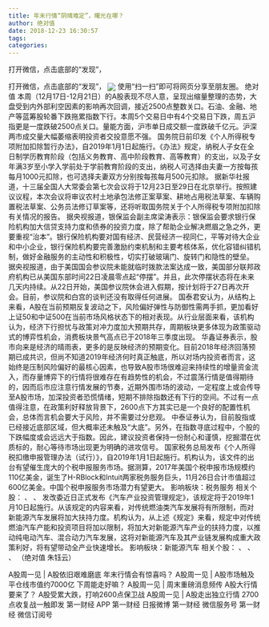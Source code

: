 ```yaml
---
title: 年末行情“阴晴难定”，曙光在哪？
author: 绝对值
date: 2018-12-23 16:30:57
tags: 
categories: 
---
```

打开微信，点击底部的“发现”，
<!-- more -->
打开微信，点击底部的“发现”，
<img align="center" border="0" src="http://invest-images-external.cbndata.org/5LiA6LSiQUJT/images/980b881673a4e23b351b6c06047516de316d1dbc.png" />
使用“扫一扫”即可将网页分享至朋友圈。
绝对值
本周（12月17日-12月21日）的A股表现不尽人意，呈现出缩量整理的态势，大盘受到内外部利空因素的影响再次回调，接近2500点整数关口。石油、金融、地产等蓝筹股轮番下跌拖累指数下行。本周5个交易日中有4个交易日下跌，周五沪指更是一度跌破2500点关口。量能方面，沪市单日成交额一度跌破千亿元。沪深两市成交量大幅萎缩表明投资者交投意愿不强。
国务院日前印发《个人所得税专项附加扣除暂行办法》，自2019年1月1日起施行。《办法》规定，纳税人子女在全日制学历教育阶段（包括义务教育、高中阶段教育、高等教育）的支出，以及子女年满3岁至小学入学前处于学前教育阶段的支出，纳税人可选择由夫妻一方按每孩每月1000元扣除，也可选择夫妻双方分别按每孩每月500元扣除。
据新华社报道，十三届全国人大常委会第七次会议将于12月23日至29日在北京举行。按照建议议程，本次会议将审议农村土地承包法修正案草案、耕地占用税法草案、车辆购置税法草案、公务员法修订草案等，还将听取国务院关于个人所得税专项附加扣除有关情况的报告。
据央视报道，银保监会副主席梁涛表示：银保监会要求银行保险机构加大信贷支持力度和债券的投资力度，除了帮助企业解决燃眉之急之外，更要重视“治本”。银行保险机构要对国有经济、民营经济一视同仁，平等对待大企业和中小企业，银行保险机构要完善激励约束机制和主要考核体系，优化容错纠错机制，做好金融服务的主动性和积极性，切实打破玻璃门、旋转门和隐性的壁垒。
据央视报道，由于美国国会参议院未能就临时拨款法案达成一致，美国部分联邦政府机构已从美国东部时间22日凌晨零点起“停摆”。并且，此次停摆状态将在未来几天内持续。从22日开始，美国参议院休会进入假期，按计划将于27日再次开会。目前，参议院和白宫的谈判还没有取得任何进展。
国泰君安认为，从结构上来看，A股在当前预期反复波动之下，风险偏好弹性与防御性需两手抓，更加看好上证50和中证500在当前市场风格状态下的相对表现。从行业层面来看，该机构认为，经济下行担忧与政策对冲力度加大预期共存，周期板块更多体现为政策驱动式的博弈性机会，消费板块景气高点已于2018年三季度出现。
华鑫证券表示，股市向来是经济的晴雨表，更多的是反映经济的预期变化。目前2018年经济回落预期已成共识，但尚不知道2019年经济何时真正触底，所以对场内投资者而言，这始终是压制风险偏好的最核心因素，也导致A股市场很难迎来持续性的增量资金流入，而存量博弈下的行情将很难存在有趋势性的机会，不过震荡行情是值得期待的，因而后市应注意行情发展的节奏，近期外围市场的波动，一定程度上或会传导至A股市场，加深投资者恐慌情绪，短期不排除指数还有下行的空间。不过有一点值得注意，在政策利好释放背景下，2600点下方其实已是一个良好的配置性机会，总体而言机会要大于风险，并不需要过分悲观。
中泰证券认为，目前股指或已经接近底部区域，但大概率还未触及“大底”。另外，在指数寻底过程中，个股的下跌幅度或会远远大于指数。因此，建议投资者保持一份耐心和谨慎，挖掘潜在优质标的，耐心等待市场出现更为明确的进攻信号。
国家税务总局发布《个人所得税扣缴申报管理办法（试行）》，自2019年1月1日起施行。机构认为，该文件的出台有望催生庞大的个税申报服务市场。据测算，2017年美国个税申报市场规模约110亿美金，诞生了H-RBlock和Intuit两家税务服务巨头，11月26日合计市值超过600亿美金。中国个税申报服务市场潜力有望更大。
影响板块：税务服务
相关个股：
、
、
发改委近日正式发布《汽车产业投资管理规定》，该规定将于2019年1月10日起施行。从该规定的内容来看，对传统燃油类汽车发展将有所限制，而对新能源汽车发展将加大扶持力度。机构认为，从上述《规定》来看，规定中对传统燃油汽车产能和投资项目将加以限制，将加大对新能源汽车产业的扶持力度，以推动纯电动汽车、混合动力汽车发展，这将对新能源汽车及其产业链发展构成重大政策利好，将有望带动全产业快速增长。
影响板块：新能源汽车
相关个股：
、
、
、
（绝对值 朱钰云）
 
 
A股周一见 | A股依旧艰难磨底 年末行情会有惊喜吗？
A股周一见 | A股市场触及平仓线市值约7000亿 下周能走好嘛？
A股周一见 | 周末重磅消息频传 A股大行情要来了？
A股受累大跌，打响2600点保卫战
A股周一见 | A股走出独立行情 2700点收复战一触即发
第一财经
APP
第一财经
日报微博
第一财经
微信服务号
第一财经
微信订阅号
